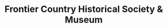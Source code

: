 ---
layout: repo
title: "Frontier Country Historical Society & Museum"
id: 24758
permalink: repos/24758/
---